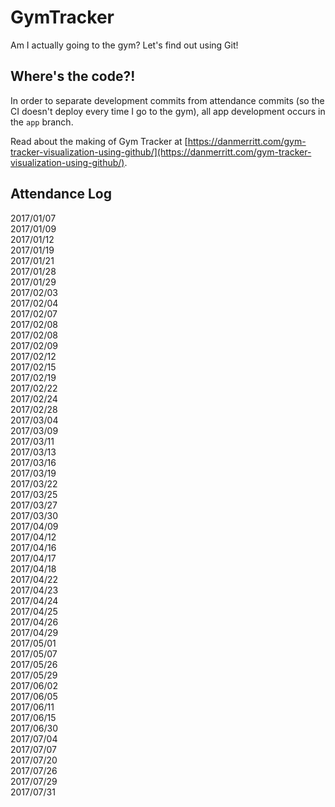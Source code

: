 # GymTracker
Am I actually going to the gym? Let's find out using Git!

## Where's the code?!
In order to separate development commits from attendance commits (so the CI doesn't deploy every time I go to the gym), all app development occurs in the `app` branch.

Read about the making of Gym Tracker at [https://danmerritt.com/gym-tracker-visualization-using-github/](https://danmerritt.com/gym-tracker-visualization-using-github/).

## Attendance Log

2017/01/07  
2017/01/09  
2017/01/12  
2017/01/19  
2017/01/21  
2017/01/28  
2017/01/29  
2017/02/03  
2017/02/04  
2017/02/07  
2017/02/08  
2017/02/08  
2017/02/09  
2017/02/12  
2017/02/15  
2017/02/19  
2017/02/22  
2017/02/24  
2017/02/28  
2017/03/04  
2017/03/09  
2017/03/11  
2017/03/13  
2017/03/16  
2017/03/19  
2017/03/22  
2017/03/25  
2017/03/27  
2017/03/30  
2017/04/09  
2017/04/12  
2017/04/16  
2017/04/17  
2017/04/18  
2017/04/22  
2017/04/23  
2017/04/24  
2017/04/25  
2017/04/26  
2017/04/29  
2017/05/01  
2017/05/07  
2017/05/26  
2017/05/29  
2017/06/02  
2017/06/05  
2017/06/11  
2017/06/15  
2017/06/30  
2017/07/04  
2017/07/07  
2017/07/20  
2017/07/26  
2017/07/29  
2017/07/31  
